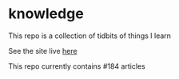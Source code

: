 # knowledge

This repo is a collection of tidbits of things I learn

See the site live [here](https://mark1626.github.io/knowledge/)

This repo currently contains #184 articles

